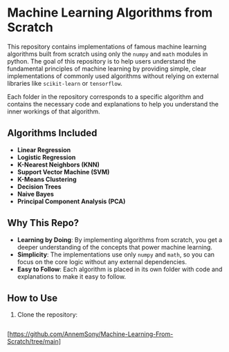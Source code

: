 # Machine Learning Algorithms from Scratch

This repository contains implementations of famous machine learning algorithms built from scratch using only the `numpy` and `math` modules in python. The goal of this repository is to help users understand the fundamental principles of machine learning by providing simple, clear implementations of commonly used algorithms without relying on external libraries like `scikit-learn` or `tensorflow`.

Each folder in the repository corresponds to a specific algorithm and contains the necessary code and explanations to help you understand the inner workings of that algorithm.

## Algorithms Included

- **Linear Regression**
- **Logistic Regression**
- **K-Nearest Neighbors (KNN)**
- **Support Vector Machine (SVM)**
- **K-Means Clustering**
- **Decision Trees**
- **Naive Bayes**
- **Principal Component Analysis (PCA)**

## Why This Repo?

- **Learning by Doing**: By implementing algorithms from scratch, you get a deeper understanding of the concepts that power machine learning.
- **Simplicity**: The implementations use only `numpy` and `math`, so you can focus on the core logic without any external dependencies.
- **Easy to Follow**: Each algorithm is placed in its own folder with code and explanations to make it easy to follow.

## How to Use

1. Clone the repository:
   ```bash
  [https://github.com/AnnemSony/Machine-Learning-From-Scratch/tree/main]
